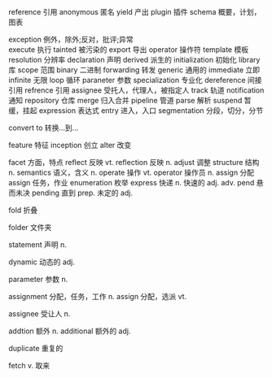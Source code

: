 
reference 引用 
anonymous 匿名
yield 产出
plugin 插件
schema 概要，计划，图表

exception 例外，除外;反对，批评;异常   
execute 执行
tainted 被污染的
export 导出
operator 操作符
template 模板
resolution 分辨率
declaration 声明
derived 派生的
initialization 初始化
library 库
scope 范围
binary 二进制
forwarding 转发
generic 通用的
immediate 立即
infinite 无限
loop 循环
paraneter 参数
specialization 专业化
dereference 间接引用
refrence 引用
assignee 受托人，代理人，被指定人
track 轨道
notification 通知
repository 仓库
merge 归入合并
pipeline 管道
parse 解析
suspend 暂缓，挂起
expression 表达式
entry 进入，入口
segmentation 分段，切分，分节

convert to 转换...到...

feature 特征
inception 创立
alter 改变

facet 方面，特点
reflect 反映 vt.
reflection 反映 n.
adjust 调整
structure 结构 n.
semantics 语义，含义 n.
operate 操作 vt.
operator 操作员 n.
assign 分配
assign 任务，作业
enumeration 枚举
express 快递 n. 快速的 adj. adv.
pend 悬而未决
pending 直到 prep. 未定的 adj.

fold 折叠

folder 文件夹

statement 声明 n.

dynamic 动态的 adj.

parameter 参数 n.

assignment 分配，任务，工作 n.
assign 分配，选派 vt.

assignee 受让人 n.

addtion 额外 n.
additional 额外的 adj.

duplicate 重复的


fetch v. 取来